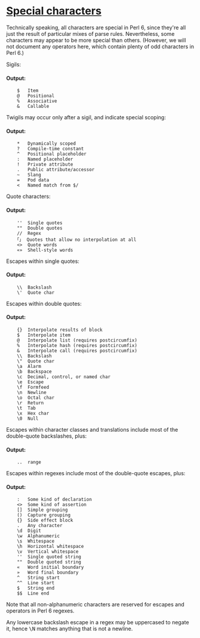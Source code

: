 [1]: http://rosettacode.org/wiki/Special_characters

# [Special characters][1]

Technically speaking, all characters are special in Perl 6, since
they're all just the result of particular mixes of parse rules.
Nevertheless, some characters may appear to be more special than
others. (However, we will not document any operators here, which
contain plenty of odd characters in Perl 6.)



Sigils:


#### Output:
```
    $   Item
    @   Positional
    %   Associative
    &   Callable
```


Twigils may occur only after a sigil, and indicate special scoping:


#### Output:
```
    *   Dynamically scoped
    ?   Compile-time constant
    ^   Positional placeholder
    :   Named placeholder
    !   Private attribute
    .   Public attribute/accessor
    ~   Slang
    =   Pod data
    <   Named match from $/
```


Quote characters:


#### Output:
```
    ''  Single quotes
    ""  Double quotes
    //  Regex
    ｢｣  Quotes that allow no interpolation at all
    <>  Quote words
    «»  Shell-style words
```


Escapes within single quotes:


#### Output:
```
    \\  Backslash
    \'  Quote char
```


Escapes within double quotes:


#### Output:
```
    {}  Interpolate results of block
    $   Interpolate item
    @   Interpolate list (requires postcircumfix)
    %   Interpolate hash (requires postcircumfix)
    &   Interpolate call (requires postcircumfix)
    \\  Backslash
    \"  Quote char
    \a  Alarm
    \b  Backspace
    \c  Decimal, control, or named char
    \e  Escape
    \f  Formfeed
    \n  Newline
    \o  Octal char
    \r  Return
    \t  Tab
    \x  Hex char
    \0  Null
```


Escapes within character classes and translations include most of the double-quote backslashes, plus:


#### Output:
```
    ..  range
```


Escapes within regexes include most of the double-quote escapes, plus:


#### Output:
```
    :   Some kind of declaration
    <>  Some kind of assertion
    []  Simple grouping
    ()  Capture grouping
    {}  Side effect block
    .   Any character
    \d  Digit
    \w  Alphanumeric
    \s  Whitespace
    \h  Horizontal whitespace
    \v  Vertical whitespace
    ''  Single quoted string
    ""  Double quoted string
    «   Word initial boundary
    »   Word final boundary
    ^   String start
    ^^  Line start
    $   String end
    $$  Line end
```


Note that all non-alphanumeric characters are reserved for escapes and operators in Perl 6 regexes.



Any lowercase backslash escape in a regex may be uppercased to negate it, hence <tt>\N</tt> matches anything that is not a newline.